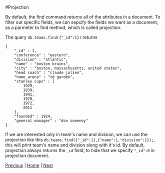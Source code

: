 #Projection

By default, the find command returns all of the attributes in a document. To filter out specific fields, we can sepcify the fields we want as a document, as a parmeter to find method,  which is called projection.

The query `db.teams.find({"_id":1})` returns

```
{
	"_id" : 1,
	"conference" : "eastern",
	"division" : "atlantic",
	"name" : "boston bruins",
	"city" : "boston, massachusetts, united states",
	"head coach" : "claude julien",
	"home arena" : "td garden",
	"stanley cups" : [
		1929,
		1939,
		1941,
		1970,
		1972,
		2011
	],
	"founded" : 1924,
	"general manager" : "don sweeney"
}
```

If we are interested only in team's name and division, we can use the projection like this
`db.teams.find({"_id":1},{"name":1,"division":1});`, this will print team's name and division along with it's id.  By default, projection always returns the `_id` field, to hide that we specify `"_id":0` in projection document.    


[Previous](https://github.com/joed7/MongoDb/blob/master/delete.md)  |  [Home](https://github.com/joed7/MongoDb/blob/master/home.md)  |  [Next](https://github.com/joed7/MongoDb/blob/master/aggregate.md)
